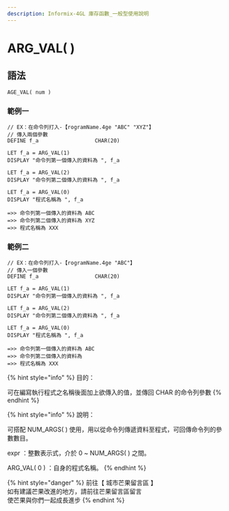 ```yaml
---
description: Informix-4GL 庫存函數_一般型使用說明
---
```


# ARG_VAL( )

## 語法

```
AGE_VAL( num )
```

### 範例一

```
// EX：在命令列打入-【rogramName.4ge "ABC" "XYZ"】
// 傳入兩個參數
DEFINE f_a                  CHAR(20)

LET f_a = ARG_VAL(1)
DISPLAY "命令列第一個傳入的資料為 ", f_a

LET f_a = ARG_VAL(2)
DISPLAY "命令列第二個傳入的資料為 ", f_a

LET f_a = ARG_VAL(0)
DISPLAY "程式名稱為 ", f_a

=>> 命令列第一個傳入的資料為 ABC
=>> 命令列第二個傳入的資料為 XYZ
=>> 程式名稱為 XXX
```

### 範例二

```
// EX：在命令列打入-【rogramName.4ge "ABC"】
// 傳入一個參數
DEFINE f_a                  CHAR(20)

LET f_a = ARG_VAL(1)
DISPLAY "命令列第一個傳入的資料為 ", f_a

LET f_a = ARG_VAL(2)
DISPLAY "命令列第二個傳入的資料為 ", f_a

LET f_a = ARG_VAL(0)
DISPLAY "程式名稱為 ", f_a

=>> 命令列第一個傳入的資料為 ABC
=>> 命令列第二個傳入的資料為
=>> 程式名稱為 XXX
```

{% hint style="info" %}
目的：

可在編寫執行程式之名稱後面加上欲傳入的值，並傳回 CHAR 的命令列參數
{% endhint %}

{% hint style="info" %}
說明：

可搭配 NUM_ARGS( ) 使用，用以從命令列傳遞資料至程式，可回傳命令列的參數數目。

expr ：整數表示式，介於 0 \~ NUM_ARGS( ) 之間。

ARG_VAL( 0 ) ：自身的程式名稱。
{% endhint %}

{% hint style="danger" %}
前往【 城市芒果留言區 】\
如有建議芒果改進的地方，請前往芒果留言區留言\
使芒果與你們一起成長進步
{% endhint %}

